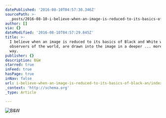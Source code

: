 ```yaml
---
datePublished: '2016-08-10T04:57:30.346Z'
sourcePath: >-
  _posts/2016-08-10-i-believe-when-an-image-is-reduced-to-its-basics-of-black-an.md
author: []
via: {}
dateModified: '2016-08-10T04:57:29.845Z'
title: >-
  I believe when an image is reduced to its basics of Black and White we, as the
  observers of the world, are drawn into the image in a deeper ... more profound
  way.
publisher: {}
description: B&W
starred: true
inFeed: true
hasPage: true
inNav: false
url: i-believe-when-an-image-is-reduced-to-its-basics-of-black-an/index.html
_context: 'http://schema.org'
_type: Article

---
```

![B&W](https://the-grid-user-content.s3-us-west-2.amazonaws.com/7bcce1e7-1814-4a84-a004-8aef1c518b4b.jpg)